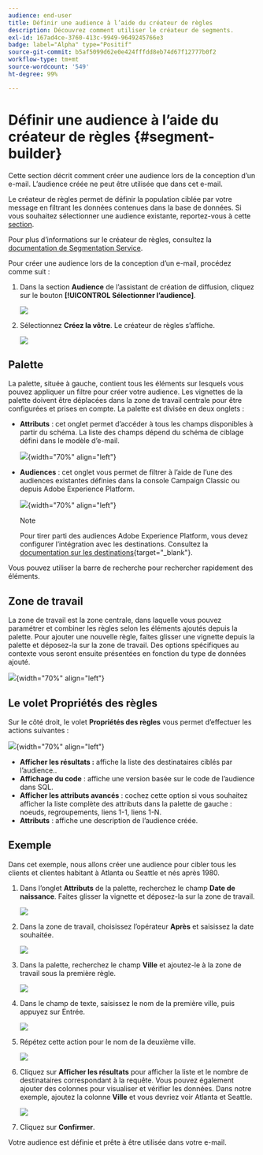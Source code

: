 ```yaml
---
audience: end-user
title: Définir une audience à l’aide du créateur de règles
description: Découvrez comment utiliser le créateur de segments.
exl-id: 167ad4ce-3760-413c-9949-9649245766e3
badge: label="Alpha" type="Positif"
source-git-commit: b5af5099d62e0e424fffdd8eb74d67f12777b0f2
workflow-type: tm+mt
source-wordcount: '549'
ht-degree: 99%

---
```


# Définir une audience à l’aide du créateur de règles {#segment-builder}

Cette section décrit comment créer une audience lors de la conception d’un e-mail. L’audience créée ne peut être utilisée que dans cet e-mail.

Le créateur de règles permet de définir la population ciblée par votre message en filtrant les données contenues dans la base de données. Si vous souhaitez sélectionner une audience existante, reportez-vous à cette [section](add-audience.md).

Pour plus d’informations sur le créateur de règles, consultez la [documentation de Segmentation Service](https://experienceleague.adobe.com/docs/experience-platform/segmentation/ui/segment-builder.html?lang=fr).

Pour créer une audience lors de la conception d’un e-mail, procédez comme suit :

1. Dans la section **Audience** de l’assistant de création de diffusion, cliquez sur le bouton **[!UICONTROL Sélectionner l’audience]**.

   ![](assets/segment-builder0.png)

1. Sélectionnez **Créez la vôtre**. Le créateur de règles s’affiche.

   ![](assets/segment-builder.png)

## Palette

La palette, située à gauche, contient tous les éléments sur lesquels vous pouvez appliquer un filtre pour créer votre audience. Les vignettes de la palette doivent être déplacées dans la zone de travail centrale pour être configurées et prises en compte. La palette est divisée en deux onglets :

* **Attributs** : cet onglet permet d’accéder à tous les champs disponibles à partir du schéma. La liste des champs dépend du schéma de ciblage défini dans le modèle d’e-mail.

   ![](assets/segment-builder2.png){width="70%" align="left"}

* **Audiences** : cet onglet vous permet de filtrer à l’aide de l’une des audiences existantes définies dans la console Campaign Classic ou depuis Adobe Experience Platform.

   ![](assets/segment-builder3.png){width="70%" align="left"}

   >[!NOTE]
   >
   >Pour tirer parti des audiences Adobe Experience Platform, vous devez configurer l’intégration avec les destinations. Consultez la [documentation sur les destinations](https://experienceleague.adobe.com/docs/experience-platform/destinations/home.html?lang=fr){target="_blank"}.

Vous pouvez utiliser la barre de recherche pour rechercher rapidement des éléments.

## Zone de travail

La zone de travail est la zone centrale, dans laquelle vous pouvez paramétrer et combiner les règles selon les éléments ajoutés depuis la palette. Pour ajouter une nouvelle règle, faites glisser une vignette depuis la palette et déposez-la sur la zone de travail. Des options spécifiques au contexte vous seront ensuite présentées en fonction du type de données ajouté.

![](assets/segment-builder4.png){width="70%" align="left"}

## Le volet Propriétés des règles

Sur le côté droit, le volet **Propriétés des règles** vous permet d’effectuer les actions suivantes :

![](assets/segment-builder5.png){width="70%" align="left"}

* **Afficher les résultats :** affiche la liste des destinataires ciblés par l’audience..
* **Affichage du code** : affiche une version basée sur le code de l’audience dans SQL.
* **Afficher les attributs avancés** : cochez cette option si vous souhaitez afficher la liste complète des attributs dans la palette de gauche : noeuds, regroupements, liens 1-1, liens 1-N.
* **Attributs** : affiche une description de l’audience créée.

## Exemple

Dans cet exemple, nous allons créer une audience pour cibler tous les clients et clientes habitant à Atlanta ou Seattle et nés après 1980.

1. Dans l’onglet **Attributs** de la palette, recherchez le champ **Date de naissance**. Faites glisser la vignette et déposez-la sur la zone de travail.

   ![](assets/segment-builder6.png)

1. Dans la zone de travail, choisissez l’opérateur **Après** et saisissez la date souhaitée.

   ![](assets/segment-builder7.png)

1. Dans la palette, recherchez le champ **Ville** et ajoutez-le à la zone de travail sous la première règle.

   ![](assets/segment-builder8.png)

1. Dans le champ de texte, saisissez le nom de la première ville, puis appuyez sur Entrée.

   ![](assets/segment-builder9.png)

1. Répétez cette action pour le nom de la deuxième ville.

   ![](assets/segment-builder10.png)

1. Cliquez sur **Afficher les résultats** pour afficher la liste et le nombre de destinataires correspondant à la requête. Vous pouvez également ajouter des colonnes pour visualiser et vérifier les données. Dans notre exemple, ajoutez la colonne **Ville** et vous devriez voir Atlanta et Seattle.

   ![](assets/segment-builder11.png)

1. Cliquez sur **Confirmer**.

Votre audience est définie et prête à être utilisée dans votre e-mail.